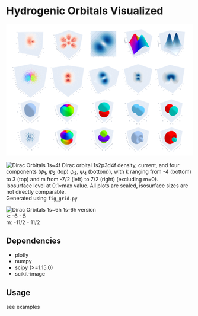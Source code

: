 # Hydrogenic Orbitals Visualized

![Hydrogenic Orbitals Visualized](assets/1.png)

![Dirac Orbitals 1s~4f](assets/dirac_f.webp)
Dirac orbital 1s2p3d4f density, current, and four components ($\psi_1$, $\psi_2$ (top) $\psi_3$, $\psi_4$ (bottom)), with k ranging from -4 (bottom) to 3 (top) and m from -7/2 (left) to 7/2 (right) (excluding m=0).  
Isosurface level at 0.1×max value. All plots are scaled, isosurface sizes are not directly comparable.  
Generated using `fig_grid.py`

![Dirac Orbitals 1s~6h](assets/dirac_h.png)
1s-6h version  
k: -6 - 5  
m: -11/2 - 11/2

## Dependencies

- plotly
- numpy
- scipy (>=1.15.0)
- scikit-image

## Usage

see examples
